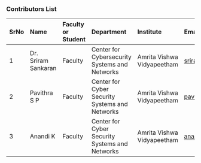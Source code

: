 
### Contributors List

SrNo | Name | Faculty or Student | Department| Institute | Email id
:--|:--|:--|:--|:--|:--|
1 | Dr. Sriram Sankaran | Faculty | Center for Cybersecurity Systems and Networks| Amrita Vishwa Vidyapeetham | srirams@am.amrita.edu
2 | Pavithra S P  |Faculty | Center for Cyber Security Systems and Networks |Amrita Vishwa Vidyapeetham | pavithrasp@am.amrita.edu
3 | Anandi K | Faculty | Center for Cyber Security Systems and Networks| Amrita Vishwa Vidyapeetham | anandik@am.amrita.edu

